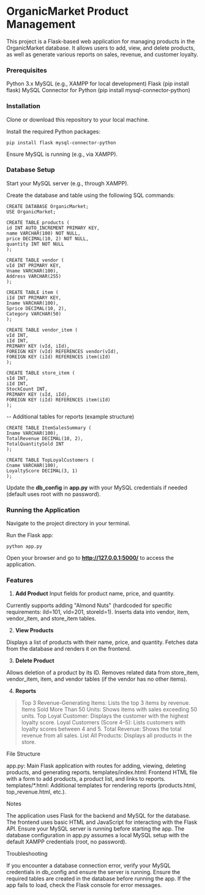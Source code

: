 # OrganicMarket Product Management
This project is a Flask-based web application for managing products in the OrganicMarket database. It allows users to add, view, and delete products, as well as generate various reports on sales, revenue, and customer loyalty.

### Prerequisites
Python 3.x
MySQL (e.g., XAMPP for local development)
Flask (pip install flask)
MySQL Connector for Python (pip install mysql-connector-python)

### Installation

Clone or download this repository to your local machine.

Install the required Python packages:
```
pip install flask mysql-connector-python
```
Ensure MySQL is running (e.g., via XAMPP).


### Database Setup

Start your MySQL server (e.g., through XAMPP).

Create the database and table using the following SQL commands:
```
CREATE DATABASE OrganicMarket;
USE OrganicMarket;

CREATE TABLE products (
id INT AUTO_INCREMENT PRIMARY KEY,
name VARCHAR(100) NOT NULL,
price DECIMAL(10, 2) NOT NULL,
quantity INT NOT NULL
);

CREATE TABLE vendor (
vId INT PRIMARY KEY,
Vname VARCHAR(100),
Address VARCHAR(255)
);

CREATE TABLE item (
iId INT PRIMARY KEY,
Iname VARCHAR(100),
Sprice DECIMAL(10, 2),
Category VARCHAR(50)
);

CREATE TABLE vendor_item (
vId INT,
iId INT,
PRIMARY KEY (vId, iId),
FOREIGN KEY (vId) REFERENCES vendor(vId),
FOREIGN KEY (iId) REFERENCES item(iId)
);

CREATE TABLE store_item (
sId INT,
iId INT,
StockCount INT,
PRIMARY KEY (sId, iId),
FOREIGN KEY (iId) REFERENCES item(iId)
);
```
-- Additional tables for reports (example structure)
```
CREATE TABLE ItemSalesSummary (
Iname VARCHAR(100),
TotalRevenue DECIMAL(10, 2),
TotalQuantitySold INT
);

CREATE TABLE TopLoyalCustomers (
Cname VARCHAR(100),
LoyaltyScore DECIMAL(3, 1)
);
```

Update the **db_config** in **app.py** with your MySQL credentials if needed (default uses root with no password).


### Running the Application

Navigate to the project directory in your terminal.

Run the Flask app:
```
python app.py
```

Open your browser and go to **http://127.0.0.1:5000/** to access the application.


### Features
1. **Add Product**
Input fields for product name, price, and quantity.








Currently supports adding "Almond Nuts" (hardcoded for specific requirements: iId=101, vId=201, storeId=1).
Inserts data into vendor, item, vendor_item, and store_item tables.

2. **View Products**










Displays a list of products with their name, price, and quantity.
Fetches data from the database and renders it on the frontend.

3. **Delete Product**















Allows deletion of a product by its ID.
Removes related data from store_item, vendor_item, item, and vendor tables (if the vendor has no other items).

4. **Reports**













> Top 3 Revenue-Generating Items: Lists the top 3 items by revenue.
> Items Sold More Than 50 Units: Shows items with sales exceeding 50 units.
> Top Loyal Customer: Displays the customer with the highest loyalty score.
> Loyal Customers (Score 4–5): Lists customers with loyalty scores between 4 and 5.
> Total Revenue: Shows the total revenue from all sales.
> List All Products: Displays all products in the store.

File Structure

app.py: Main Flask application with routes for adding, viewing, deleting products, and generating reports.
templates/index.html: Frontend HTML file with a form to add products, a product list, and links to reports.
templates/*.html: Additional templates for rendering reports (products.html, top_revenue.html, etc.).

Notes

The application uses Flask for the backend and MySQL for the database.
The frontend uses basic HTML and JavaScript for interacting with the Flask API.
Ensure your MySQL server is running before starting the app.
The database configuration in app.py assumes a local MySQL setup with the default XAMPP credentials (root, no password).

Troubleshooting

If you encounter a database connection error, verify your MySQL credentials in db_config and ensure the server is running.
Ensure the required tables are created in the database before running the app.
If the app fails to load, check the Flask console for error messages.
